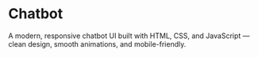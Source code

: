 # Chatbot
A modern, responsive chatbot UI built with HTML, CSS, and JavaScript — clean design, smooth animations, and mobile-friendly.
